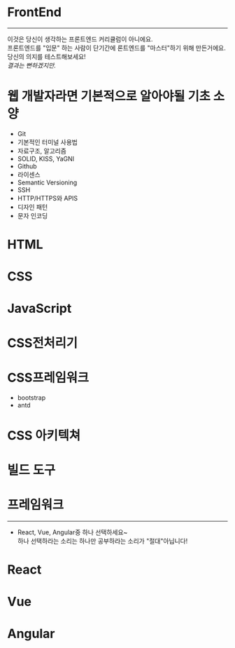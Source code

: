 # FrontEnd
---

 이것은 당신이 생각하는 프론트엔드 커리큘럼이 아니에요. <br>
프론트엔드를 "입문" 하는 사람이  단기간에 론트엔드를 "마스터"하기 위해 만든거에요.<br>
당신의 의지를 테스트해보세요!  <br>
<i>결과는 뻔하겠지만.</i>



# 웹 개발자라면 기본적으로 알아야될 기초 소양
- Git
- 기본적인 터미널 사용법
- 자료구조, 알고리즘
- SOLID, KISS, YaGNI
- Github
- 라이센스
- Semantic Versioning
- SSH
- HTTP/HTTPS와 APIS
- 디자인 패턴
- 문자 인코딩



# HTML




# CSS




# JavaScript


# CSS전처리기

# CSS프레임워크
- bootstrap
- antd

# CSS 아키텍쳐

# 빌드 도구



# 프레임워크
---
- React, Vue, Angular중 하나 선택하세요~ <br> 하나 선택하라는 소리는 하나만 공부하라는 소리가 "절대"아닙니다!

# React

# Vue

# Angular

